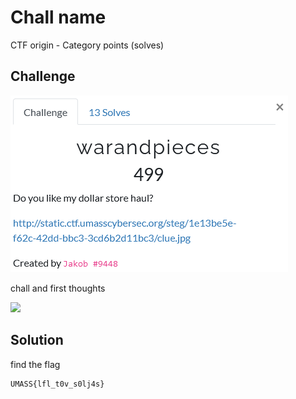 # Chall name

CTF origin - Category points (solves)

## Challenge

![](warandpieces.png)

chall and first thoughts

![](clue.jpeg)

## Solution

find the flag

```
UMASS{lfl_t0v_s0lj4s}
```